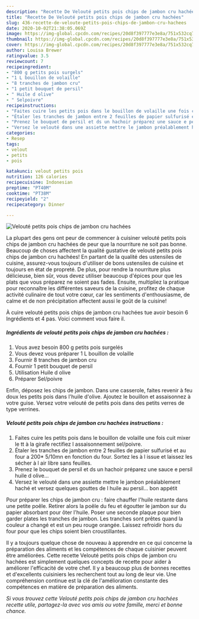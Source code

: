 ```yaml
---
description: "Recette De Velouté petits pois chips de jambon cru hachées"
title: "Recette De Velouté petits pois chips de jambon cru hachées"
slug: 436-recette-de-veloute-petits-pois-chips-de-jambon-cru-hachees
date: 2020-10-02T21:38:05.069Z
image: https://img-global.cpcdn.com/recipes/20d8f397777e3e8a/751x532cq70/veloute-petits-pois-chips-de-jambon-cru-hachees-photo-principale-de-la-recette.jpg
thumbnail: https://img-global.cpcdn.com/recipes/20d8f397777e3e8a/751x532cq70/veloute-petits-pois-chips-de-jambon-cru-hachees-photo-principale-de-la-recette.jpg
cover: https://img-global.cpcdn.com/recipes/20d8f397777e3e8a/751x532cq70/veloute-petits-pois-chips-de-jambon-cru-hachees-photo-principale-de-la-recette.jpg
author: Louisa Brewer
ratingvalue: 3.5
reviewcount: 7
recipeingredient:
- "800 g petits pois surgels"
- "1 L bouillon de volaille"
- "8 tranches de jambon cru"
- "1 petit bouquet de persil"
- " Huile d olive"
- " Selpoivre"
recipeinstructions:
- "Faites cuire les petits pois dans le bouillon de volaille une fois cuit mixer le tt à la girafe rectifiez l assaisonnement sel/poivre."
- "Étaler les tranches de jambon entre 2 feuilles de papier sulfurisé et au four a 200* 5/10mn en fonction du four. Sortez les à l issue et laissez les sécher à l air libre sans feuilles."
- "Prenez le bouquet de persil et ds un hachoir préparez une sauce e persil huile d olive..."
- "Versez le velouté dans une assiette mettre le jambon préalablement haché et versez quelques gouttes de l huile au persil... bon appétit"
categories:
- Resep
tags:
- velout
- petits
- pois

katakunci: velout petits pois 
nutrition: 126 calories
recipecuisine: Indonesian
preptime: "PT40M"
cooktime: "PT38M"
recipeyield: "2"
recipecategory: Dinner

---
```



![Velouté petits pois chips de jambon cru hachées](https://img-global.cpcdn.com/recipes/20d8f397777e3e8a/751x532cq70/veloute-petits-pois-chips-de-jambon-cru-hachees-photo-principale-de-la-recette.jpg)

La plupart des gens ont peur de commencer à cuisiner velouté petits pois chips de jambon cru hachées de peur que la nourriture ne soit pas bonne. Beaucoup de choses affectent la qualité gustative de velouté petits pois chips de jambon cru hachées! En partant de la qualité des ustensiles de cuisine, assurez-vous toujours d'utiliser de bons ustensiles de cuisine et toujours en état de propreté. De plus, pour rendre la nourriture plus délicieuse, bien sûr, vous devez utiliser beaucoup d'épices pour que les plats que vous préparez ne soient pas fades. Ensuite, multipliez la pratique pour reconnaître les différentes saveurs de la cuisine, profitez de chaque activité culinaire de tout votre cœur, car les sentiments d'enthousiasme, de calme et de non précipitation affectent aussi le goût de la cuisine!

<!--inarticleads1-->

À cuire velouté petits pois chips de jambon cru hachées tue avoir besoin 6 Ingrédients et 4 pas. Voici comment vous faire il.

##### Ingrédients de velouté petits pois chips de jambon cru hachées :

1. Vous avez besoin 800 g petits pois surgelés
1. Vous devez vous préparer 1 L bouillon de volaille
1. Fournir 8 tranches de jambon cru
1. Fournir 1 petit bouquet de persil
1. Utilisation  Huile d olive
1. Préparer  Sel/poivre


Enfin, déposez les chips de jambon. Dans une casserole, faites revenir à feu doux les petits pois dans l&#39;huile d&#39;olive. Ajoutez le bouillon et assaisonnez à votre guise. Versez votre velouté de petits pois dans des petits verres de type verrines. 

<!--inarticleads2-->

##### Velouté petits pois chips de jambon cru hachées instructions :

1. Faites cuire les petits pois dans le bouillon de volaille une fois cuit mixer le tt à la girafe rectifiez l assaisonnement sel/poivre.
1. Étaler les tranches de jambon entre 2 feuilles de papier sulfurisé et au four a 200* 5/10mn en fonction du four. Sortez les à l issue et laissez les sécher à l air libre sans feuilles.
1. Prenez le bouquet de persil et ds un hachoir préparez une sauce e persil huile d olive...
1. Versez le velouté dans une assiette mettre le jambon préalablement haché et versez quelques gouttes de l huile au persil... bon appétit


Pour préparer les chips de jambon cru : faire chauffer l&#39;huile restante dans une petite poêle. Retirer alors la poêle du feu et égoutter le jambon sur du papier absorbant pour ôter l&#39;huile. Poser une seconde plaque pour bien garder plates les tranches de jambon. Les tranches sont prêtes quand la couleur a changé et est un peu rouge orangée. Laissez refroidir hors du four pour que les chips soient bien croustillantes. 

<!--inarticleads1-->

<p>
Il y a toujours quelque chose de nouveau à apprendre en ce qui concerne la préparation des aliments et les compétences de chaque cuisinier peuvent être améliorées. Cette recette Velouté petits pois chips de jambon cru hachées est simplement quelques concepts de recette pour aider à améliorer l'efficacité de votre chef. Il y a beaucoup plus de bonnes recettes et d'excellents cuisiniers les recherchent tout au long de leur vie. Une compréhension continue est la clé de l'amélioration constante des compétences en matière de préparation des aliments.
</p>

<p>
<i>Si vous trouvez cette Velouté petits pois chips de jambon cru hachées recette utile, partagez-la avec vos amis ou votre famille, merci et bonne chance.</i>
</p>
